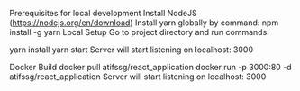 Prerequisites for local development
Install NodeJS (https://nodejs.org/en/download)
Install yarn globally by command: npm install -g yarn
Local Setup
Go to project directory and run commands:

yarn install
yarn start
Server will start listening on localhost: 3000

Docker Build
docker pull atifssg/react_application
docker run -p 3000:80 -d atifssg/react_application
Server will start listening on localhost: 3000